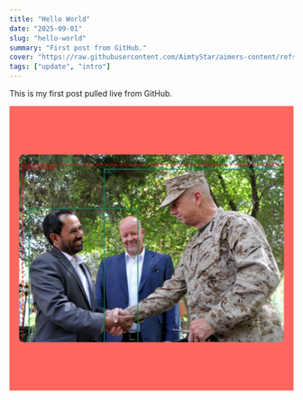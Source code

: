 ```yaml
---
title: "Hello World"
date: "2025-09-01"
slug: "hello-world"
summary: "First post from GitHub."
cover: "https://raw.githubusercontent.com/AimtyStar/aimers-content/refs/heads/main/images/1.png"
tags: ["update", "intro"]
---
```


This is my first post pulled live from GitHub.

![Cover](https://raw.githubusercontent.com/AimtyStar/aimers-content/refs/heads/main/images/1.png)
